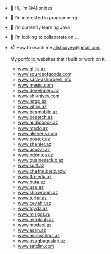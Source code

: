 - 👋 Hi, I’m @Alionides
- 👀 I’m interested in programming
- 🌱 I’m currently learning Java
- 💞️ I’m looking to collaborate on ...
- 📫 How to reach me alishixiyev@gmail.com

  My portfolio websites that i built or work on it.
   - www.gl.jis.az
   - www.sourceofgoods.com
   - www.sara-ashurbeyli.info
   - www.meest.com 
   - www.developers.az
   - www.shikhiyev.com
   - www.letgo.az
   - www.vitrin.az
   - www.besmobile.az
   - www.bestech.az
   - www.audiobook.az
   - www.mado.az
   - www.alisveris.com
   - www.postex.az
   - www.shenler.az
   - www.ucuzal.az
   - www.odontos.az
   - www.businessclub.az
   - www.surf.az
   - www.chefmubariz.azw
   - www.ttq-edu.az
   - www.buta.az
   - www.use.az
   - www.showroom.az
   - www.turlar.az
   - www.cevahir.az
   - www.toyda.az
   - www.misgos.ru
   - www.avtoklub.az
   - www.modaol.az
   - www.asan.az
   - www.asanschool.az
   - www.usagbagcalari.az
   - www.satdim.com 

<!---
Alionides/Alionides is a ✨ special ✨ repository because its `README.md` (this file) appears on your GitHub profile.
You can click the Preview link to take a look at your changes.
--->

